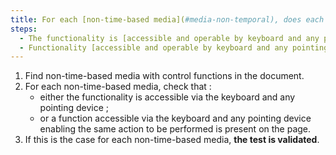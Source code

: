 ```yaml
---
title: For each [non-time-based media](#media-non-temporal), does each feature meet one of these conditions?
steps:
  - The functionality is [accessible and operable by keyboard and any pointing device](#accessible-and-operable-by-keyboard-and-any-pointing-device).
  - Functionality [accessible and operable by keyboard and any pointing device](#accessible-and-operable-by-keyboard-and-any-pointing-device) to perform the same action is present on the page.
---
```


1. Find non-time-based media with control functions in the document.
2. For each non-time-based media, check that :
   - either the functionality is accessible via the keyboard and any pointing device ;
   - or a function accessible via the keyboard and any pointing device enabling the same action to be performed is present on the page.
3. If this is the case for each non-time-based media, **the test is validated**.
